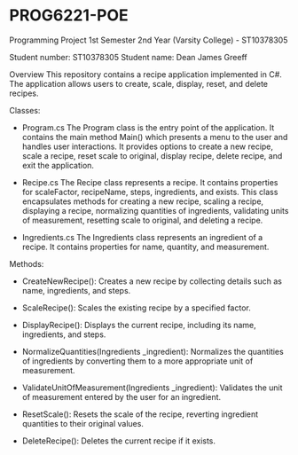 # PROG6221-POE
Programming Project 1st Semester 2nd Year (Varsity College) - ST10378305

Student number: ST10378305
Student name: Dean James Greeff

Overview
This repository contains a recipe application implemented in C#. The application allows users to create, scale, display, reset, and delete recipes.

Classes:
- Program.cs
The Program class is the entry point of the application. It contains the main method Main() which presents a menu to the user and handles user interactions. It provides options to create a new recipe, scale a recipe, reset scale to original, display recipe, delete recipe, and exit the application.

- Recipe.cs
The Recipe class represents a recipe. It contains properties for scaleFactor, recipeName, steps, ingredients, and exists. This class encapsulates methods for creating a new recipe, scaling a recipe, displaying a recipe, normalizing quantities of ingredients, validating units of measurement, resetting scale to original, and deleting a recipe.

- Ingredients.cs
The Ingredients class represents an ingredient of a recipe. It contains properties for name, quantity, and measurement.

Methods:
- CreateNewRecipe():
Creates a new recipe by collecting details such as name, ingredients, and steps.

- ScaleRecipe():
Scales the existing recipe by a specified factor.

- DisplayRecipe():
Displays the current recipe, including its name, ingredients, and steps.

- NormalizeQuantities(Ingredients _ingredient):
Normalizes the quantities of ingredients by converting them to a more appropriate unit of measurement.

- ValidateUnitOfMeasurement(Ingredients _ingredient):
Validates the unit of measurement entered by the user for an ingredient.

- ResetScale():
Resets the scale of the recipe, reverting ingredient quantities to their original values.

- DeleteRecipe():
Deletes the current recipe if it exists.

